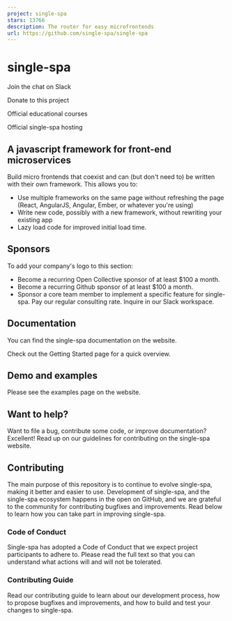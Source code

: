 ```yaml
---
project: single-spa
stars: 13766
description: The router for easy microfrontends
url: https://github.com/single-spa/single-spa
---
```


single-spa
==========

Join the chat on Slack

Donate to this project

Official educational courses

Official single-spa hosting

A javascript framework for front-end microservices
--------------------------------------------------

Build micro frontends that coexist and can (but don't need to) be written with their own framework. This allows you to:

-   Use multiple frameworks on the same page without refreshing the page (React, AngularJS, Angular, Ember, or whatever you're using)
-   Write new code, possibly with a new framework, without rewriting your existing app
-   Lazy load code for improved initial load time.

Sponsors
--------

To add your company's logo to this section:

-   Become a recurring Open Collective sponsor of at least $100 a month.
-   Become a recurring Github sponsor of at least $100 a month.
-   Sponsor a core team member to implement a specific feature for single-spa. Pay our regular consulting rate. Inquire in our Slack workspace.

Documentation
-------------

You can find the single-spa documentation on the website.

Check out the Getting Started page for a quick overview.

Demo and examples
-----------------

Please see the examples page on the website.

Want to help?
-------------

Want to file a bug, contribute some code, or improve documentation? Excellent! Read up on our guidelines for contributing on the single-spa website.

Contributing
------------

The main purpose of this repository is to continue to evolve single-spa, making it better and easier to use. Development of single-spa, and the single-spa ecosystem happens in the open on GitHub, and we are grateful to the community for contributing bugfixes and improvements. Read below to learn how you can take part in improving single-spa.

### Code of Conduct

Single-spa has adopted a Code of Conduct that we expect project participants to adhere to. Please read the full text so that you can understand what actions will and will not be tolerated.

### Contributing Guide

Read our contributing guide to learn about our development process, how to propose bugfixes and improvements, and how to build and test your changes to single-spa.

